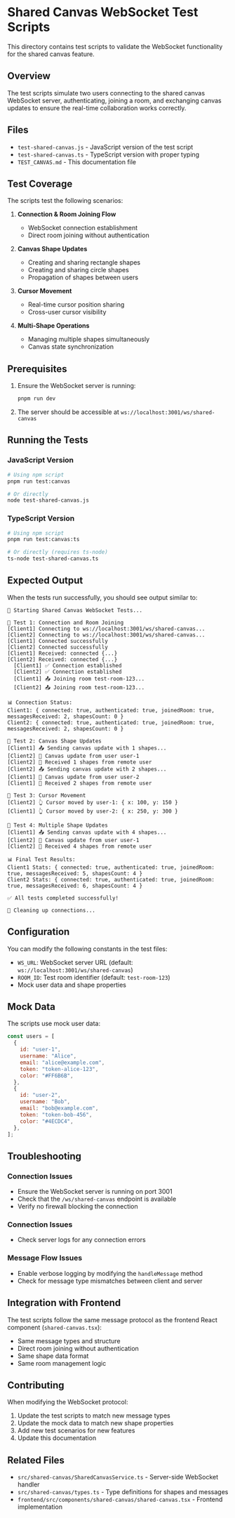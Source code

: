 # Shared Canvas WebSocket Test Scripts

This directory contains test scripts to validate the WebSocket functionality for the shared canvas feature.

## Overview

The test scripts simulate two users connecting to the shared canvas WebSocket server, authenticating, joining a room, and exchanging canvas updates to ensure the real-time collaboration works correctly.

## Files

- `test-shared-canvas.js` - JavaScript version of the test script
- `test-shared-canvas.ts` - TypeScript version with proper typing
- `TEST_CANVAS.md` - This documentation file

## Test Coverage

The scripts test the following scenarios:

1. **Connection & Room Joining Flow**

   - WebSocket connection establishment
   - Direct room joining without authentication

2. **Canvas Shape Updates**

   - Creating and sharing rectangle shapes
   - Creating and sharing circle shapes
   - Propagation of shapes between users

3. **Cursor Movement**

   - Real-time cursor position sharing
   - Cross-user cursor visibility

4. **Multi-Shape Operations**
   - Managing multiple shapes simultaneously
   - Canvas state synchronization

## Prerequisites

1. Ensure the WebSocket server is running:

   ```bash
   pnpm run dev
   ```

2. The server should be accessible at `ws://localhost:3001/ws/shared-canvas`

## Running the Tests

### JavaScript Version

```bash
# Using npm script
pnpm run test:canvas

# Or directly
node test-shared-canvas.js
```

### TypeScript Version

```bash
# Using npm script
pnpm run test:canvas:ts

# Or directly (requires ts-node)
ts-node test-shared-canvas.ts
```

## Expected Output

When the tests run successfully, you should see output similar to:

```
🚀 Starting Shared Canvas WebSocket Tests...

📝 Test 1: Connection and Room Joining
[Client1] Connecting to ws://localhost:3001/ws/shared-canvas...
[Client2] Connecting to ws://localhost:3001/ws/shared-canvas...
[Client1] Connected successfully
[Client2] Connected successfully
[Client1] Received: connected {...}
[Client2] Received: connected {...}
  [Client1] ✅ Connection established
  [Client2] ✅ Connection established
  [Client1] 📤 Joining room test-room-123...
  [Client2] 📤 Joining room test-room-123...

📊 Connection Status:
Client1: { connected: true, authenticated: true, joinedRoom: true, messagesReceived: 2, shapesCount: 0 }
Client2: { connected: true, authenticated: true, joinedRoom: true, messagesReceived: 2, shapesCount: 0 }

📝 Test 2: Canvas Shape Updates
[Client1] 📤 Sending canvas update with 1 shapes...
[Client2] 📝 Canvas update from user user-1
[Client2] 🔄 Received 1 shapes from remote user
[Client2] 📤 Sending canvas update with 2 shapes...
[Client1] 📝 Canvas update from user user-2
[Client1] 🔄 Received 2 shapes from remote user

📝 Test 3: Cursor Movement
[Client2] 👆 Cursor moved by user-1: { x: 100, y: 150 }
[Client1] 👆 Cursor moved by user-2: { x: 250, y: 300 }

📝 Test 4: Multiple Shape Updates
[Client1] 📤 Sending canvas update with 4 shapes...
[Client2] 📝 Canvas update from user user-1
[Client2] 🔄 Received 4 shapes from remote user

📊 Final Test Results:
Client1 Stats: { connected: true, authenticated: true, joinedRoom: true, messagesReceived: 5, shapesCount: 4 }
Client2 Stats: { connected: true, authenticated: true, joinedRoom: true, messagesReceived: 6, shapesCount: 4 }

✅ All tests completed successfully!

🧹 Cleaning up connections...
```

## Configuration

You can modify the following constants in the test files:

- `WS_URL`: WebSocket server URL (default: `ws://localhost:3001/ws/shared-canvas`)
- `ROOM_ID`: Test room identifier (default: `test-room-123`)
- Mock user data and shape properties

## Mock Data

The scripts use mock user data:

```javascript
const users = [
  {
    id: "user-1",
    username: "Alice",
    email: "alice@example.com",
    token: "token-alice-123",
    color: "#FF6B6B",
  },
  {
    id: "user-2",
    username: "Bob",
    email: "bob@example.com",
    token: "token-bob-456",
    color: "#4ECDC4",
  },
];
```

## Troubleshooting

### Connection Issues

- Ensure the WebSocket server is running on port 3001
- Check that the `/ws/shared-canvas` endpoint is available
- Verify no firewall blocking the connection

### Connection Issues

- Check server logs for any connection errors

### Message Flow Issues

- Enable verbose logging by modifying the `handleMessage` method
- Check for message type mismatches between client and server

## Integration with Frontend

The test scripts follow the same message protocol as the frontend React component (`shared-canvas.tsx`):

- Same message types and structure
- Direct room joining without authentication
- Same shape data format
- Same room management logic

## Contributing

When modifying the WebSocket protocol:

1. Update the test scripts to match new message types
2. Update the mock data to match new shape properties
3. Add new test scenarios for new features
4. Update this documentation

## Related Files

- `src/shared-canvas/SharedCanvasService.ts` - Server-side WebSocket handler
- `src/shared-canvas/types.ts` - Type definitions for shapes and messages
- `frontend/src/components/shared-canvas/shared-canvas.tsx` - Frontend implementation
